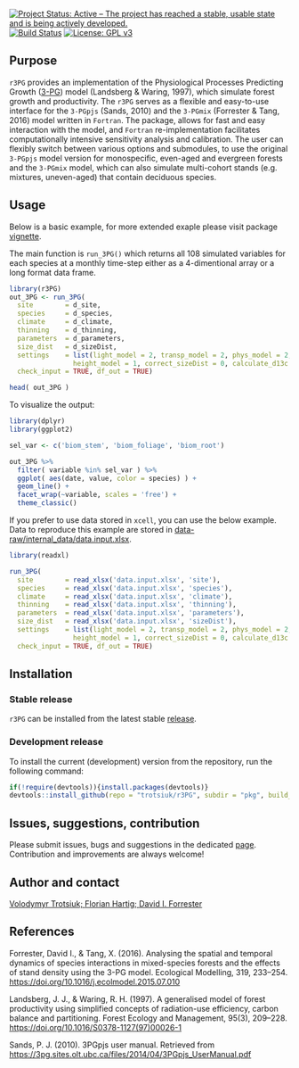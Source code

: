 [![Project Status: Active – The project has reached a stable, usable state and is being actively developed.](http://www.repostatus.org/badges/latest/active.svg)](http://www.repostatus.org/#active)
[![Build Status](https://travis-ci.org/trotsiuk/r3PG.svg?branch=master)](https://travis-ci.org/trotsiuk/r3PG)
[![License: GPL v3](https://img.shields.io/badge/License-GPL%20v3-blue.svg)](https://www.gnu.org/licenses/gpl-3.0)


## Purpose

`r3PG` provides an implementation of the Physiological Processes Predicting Growth ([3-PG](https://3pg.forestry.ubc.ca)) model (Landsberg & Waring, 1997), which simulate forest growth and productivity. The `r3PG` serves as a flexible and easy-to-use interface for the `3-PGpjs` (Sands, 2010) and the `3-PGmix` (Forrester & Tang, 2016) model written in `Fortran`. The package, allows for fast and easy interaction with the model, and `Fortran` re-implementation facilitates computationally intensive sensitivity analysis and calibration. The user can flexibly switch between various options and submodules, to use the original `3-PGpjs` model version for monospecific, even-aged and evergreen forests and the `3-PGmix` model, which can also simulate multi-cohort stands (e.g. mixtures, uneven-aged) that contain deciduous species.

## Usage

Below is a basic example, for more extended exaple please visit package [vignette](https://htmlpreview.github.io/?https://github.com/trotsiuk/r3PG/blob/master/pkg/vignettes/r3PG-ReferenceManual.html).

The main function is `run_3PG()` which returns all 108 simulated variables for each species at a monthly time-step either as a 4-dimentional array or a long format data frame.

```r
library(r3PG)
out_3PG <- run_3PG(
  site        = d_site, 
  species     = d_species, 
  climate     = d_climate, 
  thinning    = d_thinning,
  parameters  = d_parameters, 
  size_dist   = d_sizeDist,
  settings    = list(light_model = 2, transp_model = 2, phys_model = 2, 
                height_model = 1, correct_sizeDist = 0, calculate_d13c = 0),
  check_input = TRUE, df_out = TRUE)

head( out_3PG )
```

To visualize the output:
``` r
library(dplyr)
library(ggplot2)

sel_var <- c('biom_stem', 'biom_foliage', 'biom_root')

out_3PG %>%
  filter( variable %in% sel_var ) %>%
  ggplot( aes(date, value, color = species) ) +
  geom_line() +
  facet_wrap(~variable, scales = 'free') +
  theme_classic()
```

If you prefer to use data stored in `xcell`, you can use the below example. Data to reproduce this example are stored in [data-raw/internal_data/data.input.xlsx](https://github.com/trotsiuk/r3PG/blob/master/pkg/data-raw/internal_data/data.input.xlsx).

``` r
library(readxl)

run_3PG(
  site        = read_xlsx('data.input.xlsx', 'site'),
  species     = read_xlsx('data.input.xlsx', 'species'),
  climate     = read_xlsx('data.input.xlsx', 'climate'),
  thinning    = read_xlsx('data.input.xlsx', 'thinning'),
  parameters  = read_xlsx('data.input.xlsx', 'parameters'), 
  size_dist   = read_xlsx('data.input.xlsx', 'sizeDist'),
  settings    = list(light_model = 2, transp_model = 2, phys_model = 2, 
                height_model = 1, correct_sizeDist = 0, calculate_d13c = 0),
  check_input = TRUE, df_out = TRUE)
```

## Installation

### Stable release

`r3PG` can be installed from the latest stable [release](https://github.com/trotsiuk/r3PG/releases).

### Development release

To install the current (development) version from the repository, run the following command:
```r
if(!require(devtools)){install.packages(devtools)}
devtools::install_github(repo = "trotsiuk/r3PG", subdir = "pkg", build_vignettes = T)
```

## Issues, suggestions, contribution

Please submit issues, bugs and suggestions in the dedicated [page](https://github.com/trotsiuk/r3PG/issues). Contribution and improvements are always welcome!

## Author and contact

[Volodymyr Trotsiuk; ](mailto:trotsiuk@fld.czu.cz)
[Florian Hartig; ](mailto:florian.hartig@biologie.uni-regensburg.de)
[David I. Forrester](mailto:david.forrester@wsl.ch)

## References

Forrester, David I., & Tang, X. (2016). Analysing the spatial and temporal dynamics of species interactions in mixed-species forests and the effects of stand density using the 3-PG model. Ecological Modelling, 319, 233–254. https://doi.org/10.1016/j.ecolmodel.2015.07.010

Landsberg, J. J., & Waring, R. H. (1997). A generalised model of forest productivity using simplified concepts of radiation-use efficiency, carbon balance and partitioning. Forest Ecology and Management, 95(3), 209–228. https://doi.org/10.1016/S0378-1127(97)00026-1

Sands, P. J. (2010). 3PGpjs user manual. Retrieved from https://3pg.sites.olt.ubc.ca/files/2014/04/3PGpjs_UserManual.pdf
